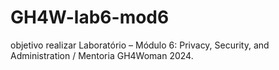 # GH4W-lab6-mod6
objetivo realizar  Laboratório – Módulo 6: Privacy, Security, and Administration / Mentoria GH4Woman 2024.
